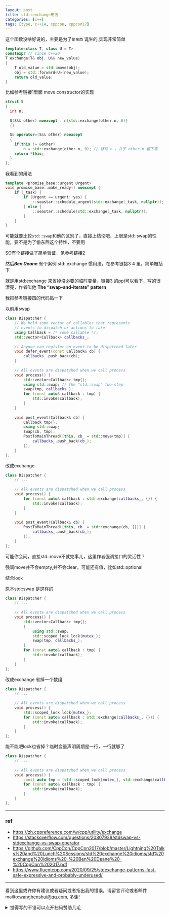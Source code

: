 ```yaml
---
layout: post
title: std::exchange用法
categories: [c++]
tags: [type, c++14, cppcon, cppcon17]
---
```


这个函数没啥好说的，主要是为了`偷东西` 诞生的,实现非常简单

```c++
template<class T, class U = T>
constexpr // since C++20
T exchange(T& obj, U&& new_value)
{
    T old_value = std::move(obj);
    obj = std::forward<U>(new_value);
    return old_value;
}
```



比如参考链接1里面 move constructor的实现

```c++
struct S
{
  int n;
 
  S(S&& other) noexcept : n{std::exchange(other.n, 0)}
  {}
 
  S& operator=(S&& other) noexcept 
  {
    if(this != &other)
        n = std::exchange(other.n, 0); // 移动 n ，并于 other.n 留下零
    return *this;
  }
};
```



我看到的用法

```c++
template <promise_base::urgent Urgent>
void promise_base::make_ready() noexcept {
    if (_task) {
        if (Urgent == urgent::yes) {
            ::seastar::schedule_urgent(std::exchange(_task, nullptr));
        } else {
            ::seastar::schedule(std::exchange(_task, nullptr));
        }
    }
}
```





可能就要比较`std::swap`和他的区别了，直接上结论吧，上限是std::swap的性能，要不是为了偷东西这个特性，不要用

SO有个链接做了简单验证，见参考链接2

然后***Ben Deane*** 有个案例 std::exchange 惯用法，在参考链接3 4 里。简单概括下

就是用std:exchange 来省掉没必要的临时变量，链接3 的ppt可以看下，写的很漂亮，作者叫他 **The “swap-and-iterate” pattern**

 我把参考链接四的代码贴一下

以前用swap

```c++
class Dispatcher {
    // We hold some vector of callables that represents
    // events to dispatch or actions to take
    using Callback = /* some callable */;
    std::vector<Callback> callbacks_;
 
    // Anyone can register an event to be dispatched later
    void defer_event(const Callback& cb) {
        callbacks_.push_back(cb);
    }
 
    // All events are dispatched when we call process
    void process() {
        std::vector<Callback> tmp{};
        using std::swap; // the "std::swap" two-step
        swap(tmp, callbacks_);
        for (const auto& callback : tmp) {
            std::invoke(callback);
        }
    }
  
    void post_event(Callback& cb) {
        Callback tmp{};
        using std::swap;
        swap(cb, tmp);
        PostToMainThread([this, cb_ = std::move(tmp)] {
            callbacks_.push_back(cb_);
        });
    }
};
```



改成exchange

```c++
class Dispatcher {
    // ...
 
    // All events are dispatched when we call process
    void process() {
        for (const auto& callback : std::exchange(callbacks_, {}) {
            std::invoke(callback);
        }
    }
    
    void post_event(Callback& cb) {
        PostToMainThread([this, cb_ = std::exchange(cb, {})] {
            callbacks_.push_back(cb_);
        });
    }
};
```



可能你会问，直接std::move不就完事儿，这里作者强调接口的灵活性？

强调move并不会empty,并不会clear，可能还有值，比如std::optional 



结合lock

原本std::swap 是这样的

```c++
class Dispatcher {
    // ...
 
    // All events are dispatched when we call process
    void process() {
        std::vector<Callback> tmp{};
        {
            using std::swap;
            std::scoped_lock lock{mutex_};
            swap(tmp, callbacks_);
        }
        for (const auto& callback : tmp) {
            std::invoke(callback);
        }
    }
};
```

改成exchange 省掉一个数组

```c++
class Dispatcher {
    // ...
 
    // All events are dispatched when we call process
    void process() {
        std::scoped_lock lock{mutex_};
        for (const auto& callback : std::exchange(callbacks_, {})) {
            std::invoke(callback);
        }
    }
};
```

能不能吧lock也省掉？临时变量声明周期是一行，一行就够了

```c++
class Dispatcher {
    // ...
 
    // All events are dispatched when we call process
    void process() {
        const auto tmp = (std::scoped_lock{mutex_}, std::exchange(callbacks_, {}));
        for (const auto& callback : tmp) {
            std::invoke(callback);
        }
    }
};
```






---

### ref

- https://zh.cppreference.com/w/cpp/utility/exchange
- https://stackoverflow.com/questions/20807938/stdswap-vs-stdexchange-vs-swap-operator
- https://github.com/CppCon/CppCon2017/blob/master/Lightning%20Talks%20and%20Lunch%20Sessions/std%20exchange%20idioms/std%20exchange%20idioms%20-%20Ben%20Deane%20-%20CppCon%202017.pdf
- https://www.fluentcpp.com/2020/09/25/stdexchange-patterns-fast-safe-expressive-and-probably-underused/



---

看到这里或许你有建议或者疑问或者指出我的错误，请留言评论或者邮件mailto:wanghenshui@qq.com, 多谢! 
<details>
<summary>觉得写的不错可以点开扫码赞助几毛</summary>
<img src="https://wanghenshui.github.io/assets/wepay.png" alt="微信转账">
</details>